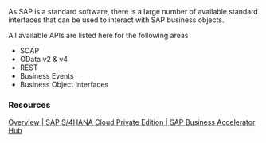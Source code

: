 As SAP is a standard software, there is a large number of available standard interfaces that can be used to interact with SAP business objects.

All available APIs are listed here for the following areas
- SOAP
- OData v2 & v4
- REST
- Business Events
- Business Object Interfaces
### Resources
[Overview | SAP S/4HANA Cloud Private Edition | SAP Business Accelerator Hub](https://api.sap.com/products/SAPS4HANACloudPrivateEdition/overview)

